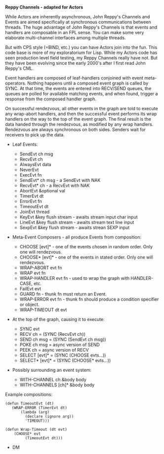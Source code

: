 **Reppy Channels - adapted for Actors**

While Actors are inherently asynchronous, John Reppy's Channels and Events are aimed specifically at synchronous communications between threads. The huge advantage of John Reppy's Channels is that events and handlers are composable in an FPL sense. You can make some very elaborate multi-channel interfaces among multiple threads.

But with CPS style (=BIND, etc.) you can have Actors join into the fun. This code base is more of my exploratorium for Lisp. While my Actors code has seen production level field testing, my Reppy Channels really have not. But they have been evolving since the early 2000's after I first read John Reppy's CML.

Event handlers are composed of leaf-handlers conjoined with event meta-operators. Nothing happens until a composed event graph is called by SYNC. At that time, the events are entered into RECV/SEND queues, the queues are polled for available matching events, and when found, trigger a response from the composed handler graph.

On successful rendezvous, all other events in the graph are told to execute any wrap-abort handlers, and then the successful event performs its wrap handlers on the way to the top of the event graph. The final result is the data handed through the rendezvous, as modified by any wrap handlers. Rendezvous are always synchronous on both sides. Senders wait for receivers to pick up the data.

* Leaf Events:
	* SendEvt ch msg
	* RecvEvt ch
	* AlwaysEvt data
	* NeverEvt
	* ExecEvt fn
	* SendEvt* ch msg - a SendEvt with NAK
	* RecvEvt* ch - a RecvEvt with NAK
	* AbortEvt &optional val
	* TimerEvt dt
	* ErrorEvt fn
	* TimeoutEvt dt
	* JoinEvt thread
	* KeyEvt &key flush stream - awaits stream input char input
	* LineEvt &key flush stream - awaits stream text line input
	* SexpEvt &key flush stream - awaits strean SEXP input
	
* Meta-Event Composers - all produce Events from composition:
	* CHOOSE [evt]* - one of the events chosen in random order. Only one will rendezvous.
	* CHOOSE* [evt]* - one of the events in stated order. Only one will rendezvous.
	* WRAP-ABORT evt fn
	* WRAP evt fn
	* WRAP-HANDLER evt fn - used to wrap the graph with HANDLER-CASE, etc.
	* FailEvt evt 
	* GUARD fn - thunk fn must return an Event.
	* WRAP-ERROR evt fn - thunk fn should produce a condition specifier or object.
	* WRAP-TIMEOUT dt evt
	
* At the top of the graph, causing it to execute:
	* SYNC evt
	* RECV ch = (SYNC (RecvEvt ch))
	* SEND ch msg = (SYNC (SendEvt ch msg))
	* POKE ch msg = async version of SEND
	* PEEK ch = async version of RECV
	* SELECT [evt]* = (SYNC (CHOOSE evts...))
	* SELECT* [evt]* = (SYNC (CHOOSE* evts...))
	
* Possibly surrounding an event system:
	* WITH-CHANNEL ch &body body
	* WITH-CHANNELS [ch]* &body body
	
Example compositions:

    (defun TimeoutEvt (dt)
       (WRAP-ERROR (TimerEvt dt)
           (lambda (arg)
             (declare (ignore arg))
             'TIMEOUT)))
	     
    (defun Wrap-Timeout (dt evt)
        (CHOOSE* evt
	         (TimeoutEvt dt)))
		 
- DM
